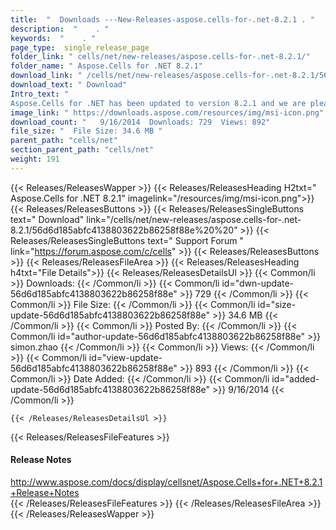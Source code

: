 ```yaml
---
title:  "  Downloads ---New-Releases-aspose.cells-for-.net-8.2.1 . " 
description:  "    . " 
keywords:  "    . " 
page_type:  single_release_page
folder_link: " cells/net/new-releases/aspose.cells-for-.net-8.2.1/"
folder_name: " Aspose.Cells for .NET 8.2.1"
download_link: " /cells/net/new-releases/aspose.cells-for-.net-8.2.1/56d6d185abfc4138803622b86258f88e"
download_text: " Download"
Intro_text: " 
Aspose.Cells for .NET has been updated to version 8.2.1 and we are pleased to ..."
image_link: " https://downloads.aspose.com/resources/img/msi-icon.png"
download_count: "   9/16/2014  Downloads: 729  Views: 892"
file_size: "  File Size: 34.6 MB "
parent_path: "cells/net"
section_parent_path: "cells/net"
weight: 191 
---
```


{{< Releases/ReleasesWapper >}}
  {{< Releases/ReleasesHeading H2txt=" Aspose.Cells for .NET 8.2.1" imagelink="/resources/img/msi-icon.png">}}
  {{< Releases/ReleasesButtons >}}
    {{< Releases/ReleasesSingleButtons text=" Download" link="/cells/net/new-releases/aspose.cells-for-.net-8.2.1/56d6d185abfc4138803622b86258f88e%20%20" >}}
    {{< Releases/ReleasesSingleButtons text=" Support Forum " link="https://forum.aspose.com/c/cells" >}}
  {{< Releases/ReleasesButtons >}}
  {{< Releases/ReleasesFileArea >}}
    {{< Releases/ReleasesHeading h4txt="File Details">}}
    {{< Releases/ReleasesDetailsUl >}}
            {{< Common/li  >}} Downloads: {{< /Common/li >}} 
      {{< Common/li id="dwn-update-56d6d185abfc4138803622b86258f88e" >}} 729 {{< /Common/li >}} 
      {{< Common/li  >}} File Size: {{< /Common/li >}} 
      {{< Common/li id="size-update-56d6d185abfc4138803622b86258f88e" >}} 34.6 MB {{< /Common/li >}} 
      {{< Common/li  >}} Posted By: {{< /Common/li >}} 
      {{< Common/li id="author-update-56d6d185abfc4138803622b86258f88e" >}} simon.zhao {{< /Common/li >}} 
      {{< Common/li  >}} Views: {{< /Common/li >}} 
      {{< Common/li id="view-update-56d6d185abfc4138803622b86258f88e" >}} 893 {{< /Common/li >}} 
      {{< Common/li  >}} Date Added: {{< /Common/li >}} 
      {{< Common/li id="added-update-56d6d185abfc4138803622b86258f88e" >}} 9/16/2014 {{< /Common/li >}} 

    {{< /Releases/ReleasesDetailsUl >}}

  {{< Releases/ReleasesFileFeatures >}}
      <h4>Release Notes</h4><div><a href="http://www.aspose.com/docs/display/cellsnet/Aspose.Cells+for+.NET+8.2.1+Release+Notes">http://www.aspose.com/docs/display/cellsnet/Aspose.Cells+for+.NET+8.2.1+Release+Notes</a></div>
  {{< /Releases/ReleasesFileFeatures >}}
 {{< /Releases/ReleasesFileArea >}}
{{< /Releases/ReleasesWapper >}}


